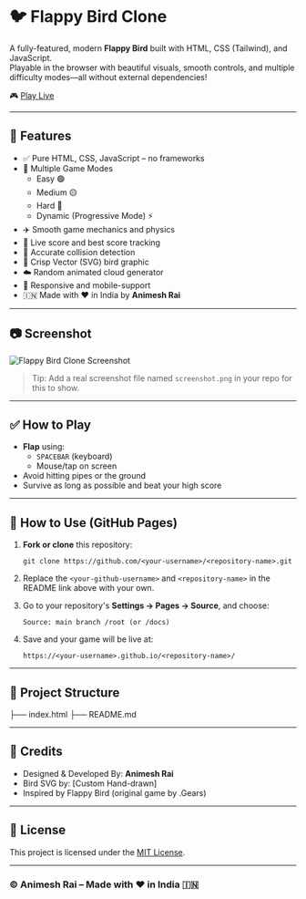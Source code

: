 # 🐦 Flappy Bird Clone

A fully-featured, modern **Flappy Bird** built with HTML, CSS (Tailwind), and JavaScript.  
Playable in the browser with beautiful visuals, smooth controls, and multiple difficulty modes—all without external dependencies!

🎮 [Play Live](https://AnimeshKumarRai.github.io/flappy-bird>/)

---

## 🚀 Features

- ✅ Pure HTML, CSS, JavaScript – no frameworks
- 🐣 Multiple Game Modes
  - Easy 🟢
  - Medium 🟡
  - Hard 🔴
  - Dynamic (Progressive Mode) ⚡
- ✈️ Smooth game mechanics and physics
- 🥇 Live score and best score tracking
- 🧠 Accurate collision detection
- 🎨 Crisp Vector (SVG) bird graphic
- ☁️ Random animated cloud generator
- 📱 Responsive and mobile-support
- 🇮🇳 Made with ❤️ in India by **Animesh Rai**

---

## 📷 Screenshot

![Flappy Bird Clone Screenshot](screenshot.png)

> Tip: Add a real screenshot file named `screenshot.png` in your repo for this to show.

---

## ✅ How to Play

- **Flap** using:
  - `SPACEBAR` (keyboard)
  - Mouse/tap on screen
- Avoid hitting pipes or the ground
- Survive as long as possible and beat your high score

---

## 🔧 How to Use (GitHub Pages)

1. **Fork or clone** this repository:
    ```
    git clone https://github.com/<your-username>/<repository-name>.git
    ```

2. Replace the `<your-github-username>` and `<repository-name>` in the README link above with your own.

3. Go to your repository's **Settings → Pages → Source**, and choose:
    ```
    Source: main branch /root (or /docs)
    ```

4. Save and your game will be live at:
    ```
    https://<your-username>.github.io/<repository-name>/
    ```

---

## 📁 Project Structure

├── index.html 
├── README.md 


---

## 📜 Credits

- Designed & Developed By: **Animesh Rai**
- Bird SVG by: [Custom Hand-drawn]
- Inspired by Flappy Bird (original game by .Gears)

---

## 📄 License

This project is licensed under the [MIT License](LICENSE).

---

### © Animesh Rai – Made with ❤️ in India 🇮🇳

